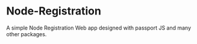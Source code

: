 # Node-Registration
A simple Node Registration Web app designed with passport JS and many other packages.

